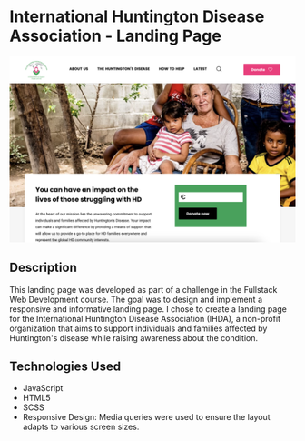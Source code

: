 # International Huntington Disease Association - Landing Page

![Landing Page Screenshot](/screenshot.png)

## Description
This landing page was developed as part of a challenge in the Fullstack Web Development course. The goal was to design and implement a responsive and informative landing page. I chose to create a landing page for the International Huntington Disease Association (IHDA), a non-profit organization that aims to support individuals and families affected by Huntington's disease while raising awareness about the condition.

## Technologies Used

- JavaScript
- HTML5
- SCSS
- Responsive Design: Media queries were used to ensure the layout adapts to various screen sizes.